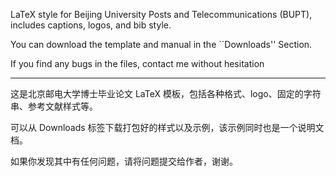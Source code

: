 LaTeX style for Beijing University Posts and Telecommunications (BUPT), includes captions, logos, and bib style.

You can download the template and manual in the ``Downloads'' Section.

If you find any bugs in the files, contact me without hesitation


---


这是北京邮电大学博士毕业论文 LaTeX 模板，包括各种格式、logo、固定的字符串、参考文献样式等。

可以从 Downloads 标签下载打包好的样式以及示例，该示例同时也是一个说明文档。

如果你发现其中有任何问题，请将问题提交给作者，谢谢。